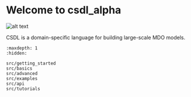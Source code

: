 # Welcome to csdl_alpha

![alt text](/src/images/lsdolab.png "Title displayed")

CSDL is a domain-specific language for building large-scale MDO models.


<!-- # Cite us
```none
@article{lsdo2023,
        Author = { Author 1, Author 2, and Author 3},
        Journal = {Name of the Journal},
        Title = {Title of your paper},
        pages = {203},
        year = {2023},
        issn = {0123-4567},
        doi = {https://doi.org/}
        }
``` -->

<!-- Remove/add custom pages from/to toc as per your package's requirement -->

```{toctree}
:maxdepth: 1
:hidden:

src/getting_started
src/basics
src/advanced
src/examples
src/api
src/tutorials
```
